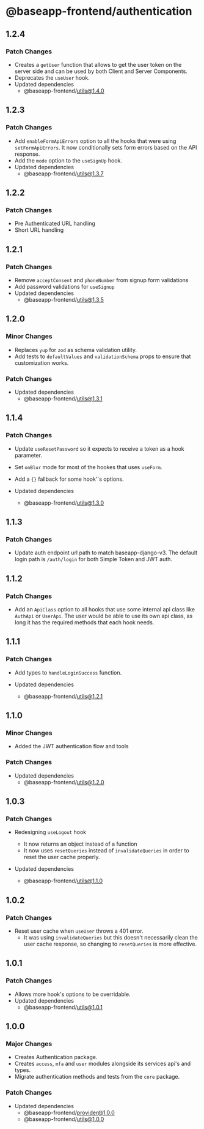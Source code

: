 # @baseapp-frontend/authentication

## 1.2.4

### Patch Changes

- Creates a `getUser` function that allows to get the user token on the server side and can be used by both Client and Server Components.
- Deprecates the `useUser` hook.
- Updated dependencies
  - @baseapp-frontend/utils@1.4.0

## 1.2.3

### Patch Changes

- Add `enableFormApiErrors` option to all the hooks that were using `setFormApiErrors`. It now conditionally sets form errors based on the API response.
- Add the `mode` option to the `useSignUp` hook.
- Updated dependencies
  - @baseapp-frontend/utils@1.3.7

## 1.2.2

### Patch Changes

- Pre Authenticated URL handling
- Short URL handling

## 1.2.1

### Patch Changes

- Remove `acceptConsent` and `phoneNumber` from signup form validations
- Add password validations for `useSignup`
- Updated dependencies
  - @baseapp-frontend/utils@1.3.5

## 1.2.0

### Minor Changes

- Replaces `yup` for `zod` as schema validation utility.
- Add tests to `defaultValues` and `validationSchema` props to ensure that customization works.

### Patch Changes

- Updated dependencies
  - @baseapp-frontend/utils@1.3.1

## 1.1.4

### Patch Changes

- Update `useResetPassword` so it expects to receive a token as a hook parameter.
- Set `onBlur` mode for most of the hookes that uses `useForm`.
- Add a `{}` fallback for some hook'`s options.

- Updated dependencies
  - @baseapp-frontend/utils@1.3.0

## 1.1.3

### Patch Changes

- Update auth endpoint url path to match baseapp-django-v3. The default login path is `/auth/login` for both Simple Token and JWT auth.

## 1.1.2

### Patch Changes

- Add an `ApiClass` option to all hooks that use some internal api class like `AuthApi` or `UserApi`. The user would be able to use its own api class, as long it has the required methods that each hook needs.

## 1.1.1

### Patch Changes

- Add types to `handleLoginSuccess` function.

- Updated dependencies
  - @baseapp-frontend/utils@1.2.1

## 1.1.0

### Minor Changes

- Added the JWT authentication flow and tools

### Patch Changes

- Updated dependencies
  - @baseapp-frontend/utils@1.2.0

## 1.0.3

### Patch Changes

- Redesigning `useLogout` hook

  - It now returns an object instead of a function
  - It now uses `resetQueries` instead of `invalidateQueries` in order to reset the user cache properly.

- Updated dependencies
  - @baseapp-frontend/utils@1.1.0

## 1.0.2

### Patch Changes

- Reset user cache when `useUser` throws a 401 error.
  - It was using `invalidateQueries` but this doesn't necessarily clean the user cache response, so changing to `resetQueries` is more effective.

## 1.0.1

### Patch Changes

- Allows more hook's options to be overridable.
- Updated dependencies
  - @baseapp-frontend/utils@1.0.1

## 1.0.0

### Major Changes

- Creates Authentication package.
- Creates `access`, `mfa` and `user` modules alongside its services api's and types.
- Migrate authentication methods and tests from the `core` package.

### Patch Changes

- Updated dependencies
  - @baseapp-frontend/provider@1.0.0
  - @baseapp-frontend/utils@1.0.0
